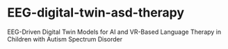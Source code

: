 # EEG-digital-twin-asd-therapy
EEG-Driven Digital Twin Models for AI and VR-Based Language Therapy in Children with Autism Spectrum Disorder

